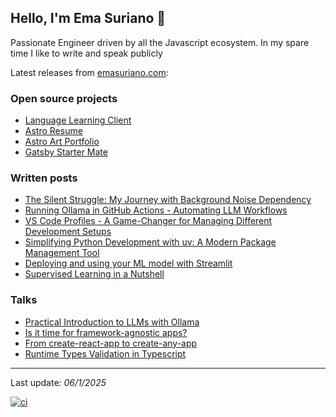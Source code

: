 ## Hello, I'm Ema Suriano 👋

Passionate Engineer driven by all the Javascript ecosystem. In my spare time I like to write and speak publicly

Latest releases from [emasuriano.com](https://emasuriano.com/):

### Open source projects
- [Language Learning Client](https://github.com/EmaSuriano/language-learning-client)
- [Astro Resume](https://github.com/EmaSuriano/astro-resume)
- [Astro Art Portfolio](https://github.com/EmaSuriano/astro-art-portfolio)
- [Gatsby Starter Mate](https://github.com/EmaSuriano/gatsby-starter-mate)

### Written posts
- [The Silent Struggle: My Journey with Background Noise Dependency](https://emasuriano.com/blog/2025-04-23-the-silent-struggle-my-journey-with-background-noise-dependency)
- [Running Ollama in GitHub Actions - Automating LLM Workflows](https://emasuriano.com/blog/2025-03-27-running-ollama-in-github-actions---automating-llm-workflows)
- [VS Code Profiles - A Game-Changer for Managing Different Development Setups](https://emasuriano.com/til/2025-01-23-vs-code-profiles---a-game-changer-for-managing-different-development-setups)
- [Simplifying Python Development with uv: A Modern Package Management Tool](https://emasuriano.com/blog/2025-01-21-simplifying-python-development-with-uv-a-modern-package-management-tool)
- [Deploying and using your ML model with Streamlit](https://emasuriano.com/til/2024-11-07-deploying-and-using-your-ml-model-with-streamlit)
- [Supervised Learning in a Nutshell](https://emasuriano.com/blog/2024-07-04-supervised-learning-in-a-nutshell)

### Talks
- [Practical Introduction to LLMs with Ollama](https://emasuriano.github.io/workshop-ollama)
- [Is it time for framework-agnostic apps?](https://time-for-framework-agnostic-projects.netlify.app)
- [From create-react-app to create-any-app](https://from-cra-to-caa.netlify.app)
- [Runtime Types Validation in Typescript](https://slides.com/emasuriano/runtime-types-validation-in-typescript)

-------------------

Last update: _06/1/2025_

[![ci](https://github.com/EmaSuriano/EmaSuriano/actions/workflows/ci.yml/badge.svg)](https://github.com/EmaSuriano/EmaSuriano/actions/workflows/ci.yml)